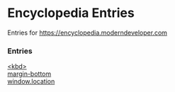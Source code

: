 # Encyclopedia Entries

Entries for https://encyclopedia.moderndeveloper.com

### Entries

[\<kbd\>](https://github.com/andrewatts85/encyclopedia-entries/blob/master/kbd.md)  
[margin-bottom](https://github.com/andrewatts85/encyclopedia-entries/blob/master/margin-bottom.md)  
[window.location](https://github.com/andrewatts85/encyclopedia-entries/blob/master/window.location.md)
